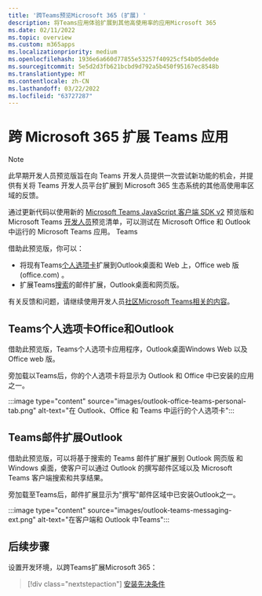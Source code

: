 ```yaml
---
title: '跨Teams预览Microsoft 365 (扩展) '
description: 将Teams应用体验扩展到其他高使用率的应用Microsoft 365
ms.date: 02/11/2022
ms.topic: overview
ms.custom: m365apps
ms.localizationpriority: medium
ms.openlocfilehash: 1936e6a660d77855e53257f40925cf54b05de0de
ms.sourcegitcommit: 5e5d2d3fb621bcbd9d792a5b450f95167ec8548b
ms.translationtype: MT
ms.contentlocale: zh-CN
ms.lasthandoff: 03/22/2022
ms.locfileid: "63727287"
---
```

# <a name="extend-teams-apps-across-microsoft-365"></a>跨 Microsoft 365 扩展 Teams 应用

> [!NOTE]
> 此早期开发人员预览版旨在向 Teams 开发人员提供一次尝试新功能的机会，并提供有关将 Teams 开发人员平台扩展到 Microsoft 365 生态系统[](/microsoftteams/platform/feedback)的其他高使用率区域的反馈。

通过更新代码以使用新的 [Microsoft Teams JavaScript 客户端 SDK v2](using-teams-client-sdk-preview.md) 预览版和 Microsoft Teams [开发人员](../resources/schema/manifest-schema-dev-preview.md)预览清单，可以测试在 Microsoft Office 和 Outlook 中运行的 Microsoft Teams 应用。 Teams

借助此预览版，你可以：

- 将现有Teams[个人选项卡](/microsoftteams/platform/tabs/how-to/create-personal-tab)扩展到Outlook桌面和 Web 上，Office web 版 (office.com) 。
- 扩展Teams[搜索](/microsoftteams/platform/messaging-extensions/how-to/search-commands/define-search-command)的邮件扩展，Outlook桌面和网页版。

有关反馈和问题，请继续使用开发人员[社区Microsoft Teams相关的内容](/microsoftteams/platform/feedback)。

## <a name="teams-personal-tabs-in-office-and-outlook"></a>Teams个人选项卡Office和Outlook

借助此预览版，Teams个人选项卡应用程序，Outlook桌面Windows Web 以及 Office web 版。

旁加载以Teams后，你的个人选项卡将显示为 Outlook 和 Office 中已安装的应用之一。

:::image type="content" source="images/outlook-office-teams-personal-tab.png" alt-text="在 Outlook、Office 和 Teams 中运行的个人选项卡":::

## <a name="teams-messaging-extensions-in-outlook"></a>Teams邮件扩展Outlook

借助此预览版，可以将基于搜索的 Teams 邮件扩展扩展到 Outlook 网页版 和 Windows 桌面，使客户可以通过 Outlook 的撰写邮件区域以及 Microsoft Teams 客户端搜索和共享结果。

旁加载至Teams后，邮件扩展显示为"撰写"邮件区域中已安装Outlook之一。

:::image type="content" source="images/outlook-teams-messaging-ext.png" alt-text="在客户端和 Outlook 中Teams":::

## <a name="next-steps"></a>后续步骤

设置开发环境，以跨Teams扩展Microsoft 365：

> [!div class="nextstepaction"]
> [安装先决条件](prerequisites.md)
